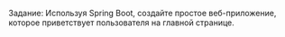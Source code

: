Задание: 
Используя Spring Boot, создайте простое веб-приложение, которое приветствует пользователя на главной странице.